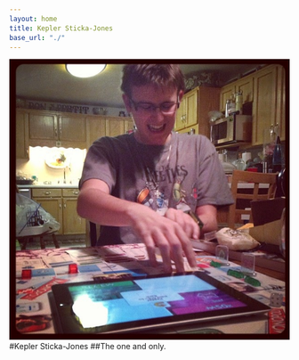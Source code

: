 ```yaml
---
layout: home
title: Kepler Sticka-Jones
base_url: "./"
---
```


![Profile Picture](assets/image/profile.jpg)
#Kepler Sticka-Jones
##The one and only.